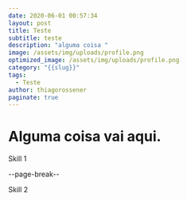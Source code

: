```yaml
---
date: 2020-06-01 00:57:34
layout: post
title: Teste
subtitle: teste
description: "alguma coisa "
image: /assets/img/uploads/profile.png
optimized_image: /assets/img/uploads/profile.png
category: "{{slug}}"
tags:
  - Teste
author: thiagorossener
paginate: true
---
```

# Alguma coisa vai aqui.

Skill 1

--page-break--

Skill 2
